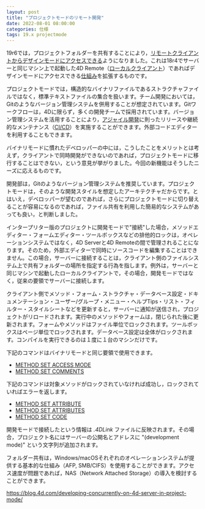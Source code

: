 ```yaml
---
layout: post
title: "プロジェクトモードのリモート開発"
date: 2022-08-01 08:00:00
categories: 仕様
tags: 19.x projectmode 
---
```


19r6では，プロジェクトフォルダーを共有することにより，[リモートクライアントからデザインモードにアクセスできる](https://discuss.4d.com/t/new-feature-developing-concurrently-on-4d-server-in-project-mode/24250)ようになりました。これは18r4でサーバーと同じマシン上で起動した4D Remote（[ローカルクライアント](https://doc4d.github.io/docs/ja/Project/developing.html#同じマシン上での-4d-の使用)）であればデザインモードにアクセスできる[仕組み](https://blog.4d.com/server-code-development-in-project-applications/)を拡張するものです。

プロジェクトモードでは，構造的なバイナリファイルであるストラクチャファイルではなく，標準テキストファイルの集合を扱います。チーム開発においては，Gitのようなバージョン管理システムを併用することが想定されています。Gitワークフローは，4Dに限らず，多くの開発チームで採用されています。バージョン管理システムを活用することにより，[アジャイル開発](https://ja.wikipedia.org/wiki/アジャイルソフトウェア開発)に則ったリリースや継続的なメンテナンス（[CI/CD](https://ja.wikipedia.org/wiki/CI/CD)）を実施することができます。外部コードエディターを利用することもできます。

バイナリモードに慣れたデベロッパーの中には，こうしたことをメリットとは考えず，クライアントで同時開発ができないのであれば，プロジェクトモードに移行することはできない，という意見が挙がりました。今回の新機能はそうしたニーズに応えるものです。

開発部は，Gitのようなバージョン管理システムを推奨しています。プロジェクトモードは，そのような開発スタイルを想定したアーキテクチャだからです。とはいえ，デベロッパーが望むのであれば，さらにプロジェクトモードに切り替えることが容易になるのであれば，ファイル共有を利用した簡易的なシステムがあっても良い，と判断しました。

インタープリター版のプロジェクトに開発モードで"接続"した場合，メソッドエディター・フォームエディター・ツールボックスなどの排他的ロックは，オペレーションシステムではなく，4D Serverと4D Remoteの間で管理されることになります。そのため，外部エディターで同時にソースコードを編集することはできません。この場合，サーバーに接続することは，クライアント側のファイルシステム上で共有フォルダーの場所を指定する行為を指します。例外は，サーバーと同じマシンで起動したローカルクライアントで，その場合，開発モードではなく，従来の要領でサーバーに接続します。

クライアント側でメソッド・フォーム・ストラクチャ・データベース設定・ドキュメンテーション・ユーザー/グループ・メニュー・ヘルプTips・リスト・フィルター・スタイルシートなどを更新すると，サーバーに通知が送信され，プロジェクトがリロードされます。実行中のメソッドやフォームは，閉じられた後に更新されます。フォームやメソッドはファイル単位でロックされます。ツールボックスはページ単位でロックされます。データベース設定は全体がロックされます。コンパイルを実行できるのは１度に１台のマシンだけです。

下記のコマンドはバイナリモードと同じ要領で使用できます。


* [METHOD SET ACCESS MODE](https://doc.4d.com/4Dv19R5/4D/19-R5/METHOD-SET-ACCESS-MODE.301-5831180.ja.html)
* [METHOD SET COMMENTS](https://doc.4d.com/4Dv19R5/4D/19-R5/METHOD-SET-COMMENTS.301-5831172.ja.html)

下記のコマンドは対象メソッドがロックされていなければ成功し，ロックされていればエラーを返します。

* [METHOD SET ATTRIBUTE](https://doc.4d.com/4Dv19R5/4D/19-R5/METHOD-SET-ATTRIBUTE.301-5831186.ja.html)
* [METHOD SET ATTRIBUTES](https://doc.4d.com/4Dv19R5/4D/19-R5/METHOD-SET-ATTRIBUTES.301-5831185.ja.html)
* [METHOD SET CODE](https://doc.4d.com/4Dv19R5/4D/19-R5/METHOD-SET-CODE.301-5831183.ja.html)
 
開発モードで接続したという情報は *.4DLink* ファイルに反映されます。その場合，プロジェクト名にはサーバーの公開名とアドレスに "(development mode)" という文字列が追加されます。

フォルダー共有は，Windows/macOSそれぞれのオペレーションシステムが提供する基本的な仕組み（AFP, SMB/CIFS）を使用することができます。アクセス速度が問題であれば，NAS（Network Attached Storage）の導入を検討することができます。

https://blog.4d.com/developing-concurrently-on-4d-server-in-project-mode/

